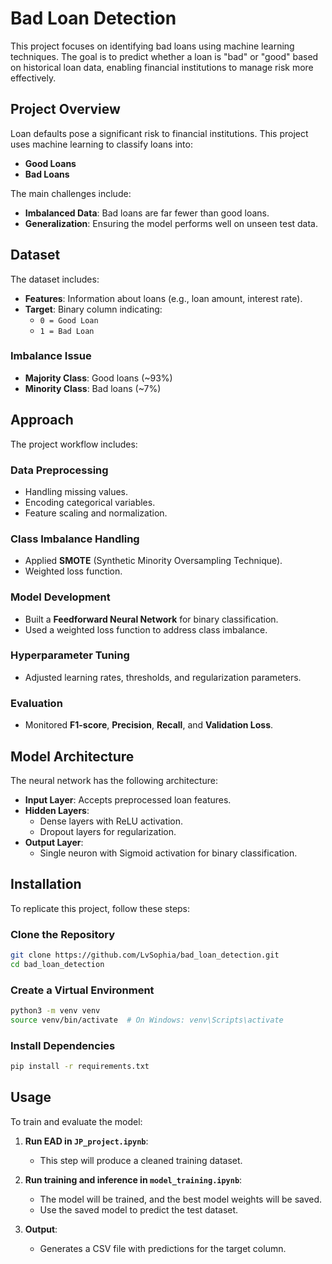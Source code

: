 # Bad Loan Detection

This project focuses on identifying bad loans using machine learning techniques. The goal is to predict whether a loan is "bad" or "good" based on historical loan data, enabling financial institutions to manage risk more effectively.

## Project Overview

Loan defaults pose a significant risk to financial institutions. This project uses machine learning to classify loans into:

- **Good Loans**
- **Bad Loans**

The main challenges include:

- **Imbalanced Data**: Bad loans are far fewer than good loans.
- **Generalization**: Ensuring the model performs well on unseen test data.

## Dataset

The dataset includes:

- **Features**: Information about loans (e.g., loan amount, interest rate).
- **Target**: Binary column indicating:
  - `0 = Good Loan`
  - `1 = Bad Loan`

### Imbalance Issue

- **Majority Class**: Good loans (~93%)
- **Minority Class**: Bad loans (~7%)

## Approach

The project workflow includes:

### Data Preprocessing

- Handling missing values.
- Encoding categorical variables.
- Feature scaling and normalization.

### Class Imbalance Handling

- Applied **SMOTE** (Synthetic Minority Oversampling Technique).
- Weighted loss function.

### Model Development

- Built a **Feedforward Neural Network** for binary classification.
- Used a weighted loss function to address class imbalance.

### Hyperparameter Tuning

- Adjusted learning rates, thresholds, and regularization parameters.

### Evaluation

- Monitored **F1-score**, **Precision**, **Recall**, and **Validation Loss**.

## Model Architecture

The neural network has the following architecture:

- **Input Layer**: Accepts preprocessed loan features.
- **Hidden Layers**:
  - Dense layers with ReLU activation.
  - Dropout layers for regularization.
- **Output Layer**:
  - Single neuron with Sigmoid activation for binary classification.

## Installation

To replicate this project, follow these steps:

### Clone the Repository

```bash
git clone https://github.com/LvSophia/bad_loan_detection.git
cd bad_loan_detection
```

### Create a Virtual Environment

```bash
python3 -m venv venv
source venv/bin/activate  # On Windows: venv\Scripts\activate
```

### Install Dependencies

```bash
pip install -r requirements.txt
```

## Usage

To train and evaluate the model:

1. **Run EAD in `JP_project.ipynb`**:
   - This step will produce a cleaned training dataset.

2. **Run training and inference in `model_training.ipynb`**:
   - The model will be trained, and the best model weights will be saved.
   - Use the saved model to predict the test dataset.

3. **Output**:
   - Generates a CSV file with predictions for the target column.